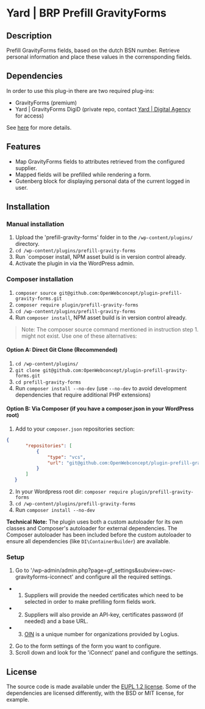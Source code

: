 # Yard | BRP Prefill GravityForms

## Description

Prefill GravityForms fields, based on the dutch BSN number. Retrieve personal information and place these values in the corrensponding fields.

## Dependencies

In order to use this plug-in there are two required plug-ins:

- GravityForms (premium)
- Yard | GravityForms DigiD (private repo, contact [Yard | Digital Agency](https://www.yard.nl/) for access)

See [here](https://github.com/OpenWebconcept/plugin-prefill-gravity-forms/blob/main/config/core.php) for more details.

## Features

- Map GravityForms fields to attributes retrieved from the configured supplier.
- Mapped fields will be prefilled while rendering a form.
- Gutenberg block for displaying personal data of the current logged in user.

## Installation

### Manual installation

1. Upload the 'prefill-gravity-forms' folder in to the `/wp-content/plugins/` directory.
2. `cd /wp-content/plugins/prefill-gravity-forms`
3. Run `composer install, NPM asset build is in version control already.
4. Activate the plugin in via the WordPress admin.

### Composer installation

1. `composer source git@github.com:OpenWebconcept/plugin-prefill-gravity-forms.git`
2. `composer require plugin/prefill-gravity-forms`
3. `cd /wp-content/plugins/prefill-gravity-forms`
4. Run `composer install`, NPM asset build is in version control already.

> Note: The composer source command mentioned in instruction step 1. might not exist. Use one of these alternatives:

#### Option A: Direct Git Clone (Recommended)

1. `cd /wp-content/plugins/`
2. `git clone git@github.com:OpenWebconcept/plugin-prefill-gravity-forms.git`
3. `cd prefill-gravity-forms`
4. Run `composer install --no-dev` (use `--no-dev` to avoid development dependencies that require additional PHP extensions)

#### Option B: Via Composer (if you have a composer.json in your WordPress root)

1. Add to your `composer.json` repositories section:
```json
{
       "repositories": [
           {
               "type": "vcs",
               "url": "git@github.com:OpenWebconcept/plugin-prefill-gravity-forms.git"
           }
       ]
   }
```

2. In your Wordpress root dir: `composer require plugin/prefill-gravity-forms`
3. `cd /wp-content/plugins/prefill-gravity-forms`
4. Run `composer install --no-dev`

**Technical Note:** The plugin uses both a custom autoloader for its own classes and Composer's autoloader for external dependencies. The Composer autoloader has been included before the custom autoloader to ensure all dependencies (like `DI\ContainerBuilder`) are available.

### Setup

1. Go to '/wp-admin/admin.php?page=gf_settings&subview=owc-gravityforms-iconnect' and configure all the required settings.

- 1. Suppliers will provide the needed certificates which need to be selected in order to make prefilling form fields work.
- 2. Suppliers will also provide an API-key, certificates password (if needed) and a base URL.
- 3. [OIN](https://logius.nl/domeinen/toegang/organisatie-identificatienummer/wat-is-het) is a unique number for organizations provided by Logius.

2. Go to the form settings of the form you want to configure.
3. Scroll down and look for the 'iConnect' panel and configure the settings.

## License

The source code is made available under the [EUPL 1.2 license](https://github.com/OpenWebconcept/plugin-prefill-gravity-forms/blob/main/LICENSE.md). Some of the dependencies are licensed differently, with the BSD or MIT license, for example.
